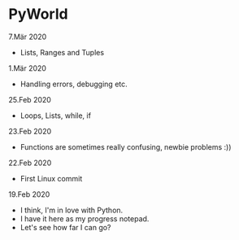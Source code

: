 # PyWorld

7.Mär 2020
- Lists, Ranges and Tuples

1.Mär 2020
- Handling errors, debugging etc.

25.Feb 2020
- Loops, Lists, while, if

23.Feb 2020
- Functions are sometimes really confusing, newbie problems :))

22.Feb 2020
- First Linux commit

19.Feb 2020
- I think, I'm in love with Python. 
- I have it here as my progress notepad. 
- Let's see how far I can go?